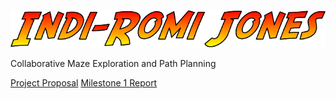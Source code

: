 ![Indi-Romi Jones](./stylized-title.png)

Collaborative Maze Exploration and Path Planning

[Project Proposal](./project-proposal.pdf)
[Milestone 1 Report](./milestone-1-report.pdf)